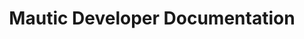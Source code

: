 ---
title: Mautic Developer Documentation

language_tabs:
  - php
  - json

toc_footers:
  - <a href='https://github.com/mautic/mautic'>Download Mautic source</a>
  - <a href='http://github.com/tripit/slate'>Documentation powered by Slate</a>

includes:
  - introduction
  - plugin_intro
  - plugin_addon_migration
  - plugin_structure
  - plugin_install  
  - plugin_config
  - plugin_translations  
  - plugin_mvc
  - plugin_mvc_controllers
  - plugin_mvc_models
  - plugin_mvc_views      
  - plugin_factory
  - plugin_database
  - plugin_permissions
  - plugin_configuration
  - plugin_misc
  - plugin_misc_flashes
  - plugin_misc_helpers
  - plugin_misc_forms
  - plugin_misc_events
  - plugin_extending_intro  
  - plugin_extending_api  
  - plugin_extending_campaigns
  - plugin_extending_categories
  - plugin_extending_emails
  - plugin_extending_forms
  - plugin_extending_integrations
  - plugin_extending_pages
  - plugin_extending_points
  - plugin_extending_reports
  - plugin_extending_webhooks    
  - plugin_extending_leads
  - themes
  - api_intro
  - api_authorization
  - api_authorization_oauth1a
  - api_authorization_oauth2
  - api_libraries
  - api_endpoints
  - api_endpoint_leads  
  - api_endpoint_assets
  - api_endpoint_campaigns
  - api_endpoint_forms
  - api_endpoint_lists
  - api_endpoint_pages
  - api_endpoint_point_actions
  - api_endpoint_point_triggers
  - api_endpoint_data
  - webhooks
  
search: true
---